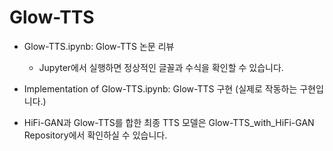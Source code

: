 # Glow-TTS

- Glow-TTS.ipynb: Glow-TTS 논문 리뷰
  - Jupyter에서 실행하면 정상적인 글꼴과 수식을 확인할 수 있습니다.
- Implementation of Glow-TTS.ipynb: Glow-TTS 구현 (실제로 작동하는 구현입니다.)

- HiFi-GAN과 Glow-TTS를 합한 최종 TTS 모델은 Glow-TTS_with_HiFi-GAN Repository에서 확인하실 수 있습니다.

